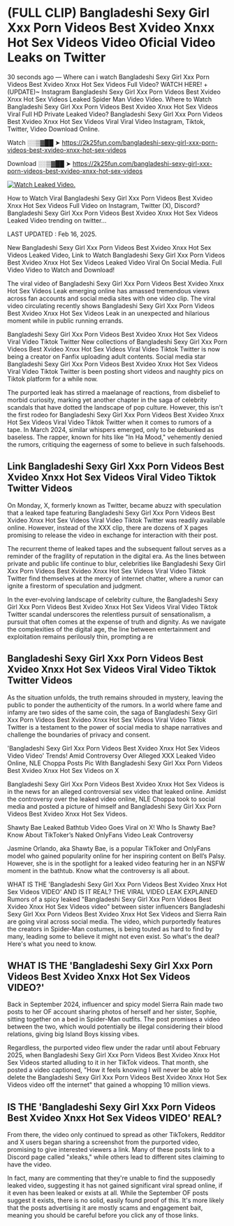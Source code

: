 # (FULL CLIP) Bangladeshi Sexy Girl Xxx Porn Videos Best Xvideo Xnxx Hot Sex Videos Video Oficial Video Leaks on Twitter

30 seconds ago — Where can i watch Bangladeshi Sexy Girl Xxx Porn Videos Best Xvideo Xnxx Hot Sex Videos Full Video? WATCH HERE! +(UPDATE)~ Instagram Bangladeshi Sexy Girl Xxx Porn Videos Best Xvideo Xnxx Hot Sex Videos Leaked Spider Man Video Video. Where to Watch Bangladeshi Sexy Girl Xxx Porn Videos Best Xvideo Xnxx Hot Sex Videos Viral Full HD Private Leaked Video? Bangladeshi Sexy Girl Xxx Porn Videos Best Xvideo Xnxx Hot Sex Videos Viral Viral Video Instagram, Tiktok, Twitter, Video Download Online.

Watch ░░▒▓██ ➤ https://2k25fun.com/bangladeshi-sexy-girl-xxx-porn-videos-best-xvideo-xnxx-hot-sex-videos

Download ░░▒▓██ ➤ https://2k25fun.com/bangladeshi-sexy-girl-xxx-porn-videos-best-xvideo-xnxx-hot-sex-videos

[![Watch Leaked Video.](https://miro.medium.com/v2/resize:fit:828/format:webp/1*cilzJN44JGOrTw9NJCrNHA.gif "Watch Leaked Video")](https://2k25fun.com/bangladeshi-sexy-girl-xxx-porn-videos-best-xvideo-xnxx-hot-sex-videos)

How to Watch Viral Bangladeshi Sexy Girl Xxx Porn Videos Best Xvideo Xnxx Hot Sex Videos Full Video on Instagram, Twitter (X), Discord? Bangladeshi Sexy Girl Xxx Porn Videos Best Xvideo Xnxx Hot Sex Videos Leaked Video trending on twitter...

LAST UPDATED : Feb 16, 2025.

New Bangladeshi Sexy Girl Xxx Porn Videos Best Xvideo Xnxx Hot Sex Videos Leaked Video, Link to Watch Bangladeshi Sexy Girl Xxx Porn Videos Best Xvideo Xnxx Hot Sex Videos Leaked Video Viral On Social Media. Full Video Video to Watch and Download!

The viral video of Bangladeshi Sexy Girl Xxx Porn Videos Best Xvideo Xnxx Hot Sex Videos Leak emerging online has amassed tremendous views across fan accounts and social media sites with one video clip. The viral video circulating recently shows Bangladeshi Sexy Girl Xxx Porn Videos Best Xvideo Xnxx Hot Sex Videos Leak in an unexpected and hilarious moment while in public running errands.

Bangladeshi Sexy Girl Xxx Porn Videos Best Xvideo Xnxx Hot Sex Videos Viral Video Tiktok Twitter New collections of Bangladeshi Sexy Girl Xxx Porn Videos Best Xvideo Xnxx Hot Sex Videos Viral Video Tiktok Twitter is now being a creator on Fanfix uploading adult contents. Social media star Bangladeshi Sexy Girl Xxx Porn Videos Best Xvideo Xnxx Hot Sex Videos Viral Video Tiktok Twitter is been posting short videos and naughty pics on Tiktok platform for a while now.

The purported leak has stirred a maelanage of reactions, from disbelief to morbid curiosity, marking yet another chapter in the saga of celebrity scandals that have dotted the landscape of pop culture. However, this isn't the first rodeo for Bangladeshi Sexy Girl Xxx Porn Videos Best Xvideo Xnxx Hot Sex Videos Viral Video Tiktok Twitter when it comes to rumors of a tape. In March 2024, similar whispers emerged, only to be debunked as baseless. The rapper, known for hits like "In Ha Mood," vehemently denied the rumors, critiquing the eagerness of some to believe in such falsehoods.

## Link Bangladeshi Sexy Girl Xxx Porn Videos Best Xvideo Xnxx Hot Sex Videos Viral Video Tiktok Twitter Videos

On Monday, X, formerly known as Twitter, became abuzz with speculation that a leaked tape featuring Bangladeshi Sexy Girl Xxx Porn Videos Best Xvideo Xnxx Hot Sex Videos Viral Video Tiktok Twitter was readily available online. However, instead of the XXX clip, there are dozens of X pages promising to release the video in exchange for interaction with their post.

The recurrent theme of leaked tapes and the subsequent fallout serves as a reminder of the fragility of reputation in the digital era. As the lines between private and public life continue to blur, celebrities like Bangladeshi Sexy Girl Xxx Porn Videos Best Xvideo Xnxx Hot Sex Videos Viral Video Tiktok Twitter find themselves at the mercy of internet chatter, where a rumor can ignite a firestorm of speculation and judgment.

In the ever-evolving landscape of celebrity culture, the Bangladeshi Sexy Girl Xxx Porn Videos Best Xvideo Xnxx Hot Sex Videos Viral Video Tiktok Twitter scandal underscores the relentless pursuit of sensationalism, a pursuit that often comes at the expense of truth and dignity. As we navigate the complexities of the digital age, the line between entertainment and exploitation remains perilously thin, prompting a re

##  Bangladeshi Sexy Girl Xxx Porn Videos Best Xvideo Xnxx Hot Sex Videos Viral Video Tiktok Twitter Videos

As the situation unfolds, the truth remains shrouded in mystery, leaving the public to ponder the authenticity of the rumors. In a world where fame and infamy are two sides of the same coin, the saga of Bangladeshi Sexy Girl Xxx Porn Videos Best Xvideo Xnxx Hot Sex Videos Viral Video Tiktok Twitter is a testament to the power of social media to shape narratives and challenge the boundaries of privacy and consent.

'Bangladeshi Sexy Girl Xxx Porn Videos Best Xvideo Xnxx Hot Sex Videos Video Video' Trends! Amid Controversy Over Alleged XXX Leaked Video Online, NLE Choppa Posts Pic With Bangladeshi Sexy Girl Xxx Porn Videos Best Xvideo Xnxx Hot Sex Videos on X

Bangladeshi Sexy Girl Xxx Porn Videos Best Xvideo Xnxx Hot Sex Videos is in the news for an alleged controversial sex video that leaked online. Amidst the controversy over the leaked video online, NLE Choppa took to social media and posted a picture of himself and Bangladeshi Sexy Girl Xxx Porn Videos Best Xvideo Xnxx Hot Sex Videos.

Shawty Bae Leaked Bathtub Video Goes Viral on X! Who Is Shawty Bae? Know About TikToker’s Naked OnlyFans Video Leak Controversy

Jasmine Orlando, aka Shawty Bae, is a popular TikToker and OnlyFans model who gained popularity online for her inspiring content on Bell’s Palsy. However, she is in the spotlight for a leaked video featuring her in an NSFW moment in the bathtub. Know what the controversy is all about.

WHAT IS THE 'Bangladeshi Sexy Girl Xxx Porn Videos Best Xvideo Xnxx Hot Sex Videos VIDEO' AND IS IT REAL? THE VIRAL VIDEO LEAK EXPLAINED Rumors of a spicy leaked "Bangladeshi Sexy Girl Xxx Porn Videos Best Xvideo Xnxx Hot Sex Videos video" between sister influencers Bangladeshi Sexy Girl Xxx Porn Videos Best Xvideo Xnxx Hot Sex Videos and Sierra Rain are going viral across social media. The video, which purportedly features the creators in Spider-Man costumes, is being touted as hard to find by many, leading some to believe it might not even exist. So what's the deal? Here's what you need to know.

## WHAT IS THE 'Bangladeshi Sexy Girl Xxx Porn Videos Best Xvideo Xnxx Hot Sex Videos VIDEO?'

Back in September 2024, influencer and spicy model Sierra Rain made two posts to her OF account sharing photos of herself and her sister, Sophie, sitting together on a bed in Spider-Man outfits. The post promises a video between the two, which would potentially be illegal considering their blood relations, giving big Island Boys kissing vibes.

Regardless, the purported video flew under the radar until about February 2025, when Bangladeshi Sexy Girl Xxx Porn Videos Best Xvideo Xnxx Hot Sex Videos started alluding to it in her TikTok videos. That month, she posted a video captioned, "How it feels knowing I will never be able to delete the Bangladeshi Sexy Girl Xxx Porn Videos Best Xvideo Xnxx Hot Sex Videos video off the internet" that gained a whopping 10 million views.

## IS THE 'Bangladeshi Sexy Girl Xxx Porn Videos Best Xvideo Xnxx Hot Sex Videos VIDEO' REAL?

From there, the video only continued to spread as other TikTokers, Redditor and X users began sharing a screenshot from the purported video, promising to give interested viewers a link. Many of these posts link to a Discord page called "xleaks," while others lead to different sites claiming to have the video.

In fact, many are commenting that they're unable to find the supposedly leaked video, suggesting it has not gained significant viral spread online, if it even has been leaked or exists at all. While the September OF posts suggest it exists, there is no solid, easily found proof of this. It's more likely that the posts advertising it are mostly scams and engagement bait, meaning you should be careful before you click any of those links.